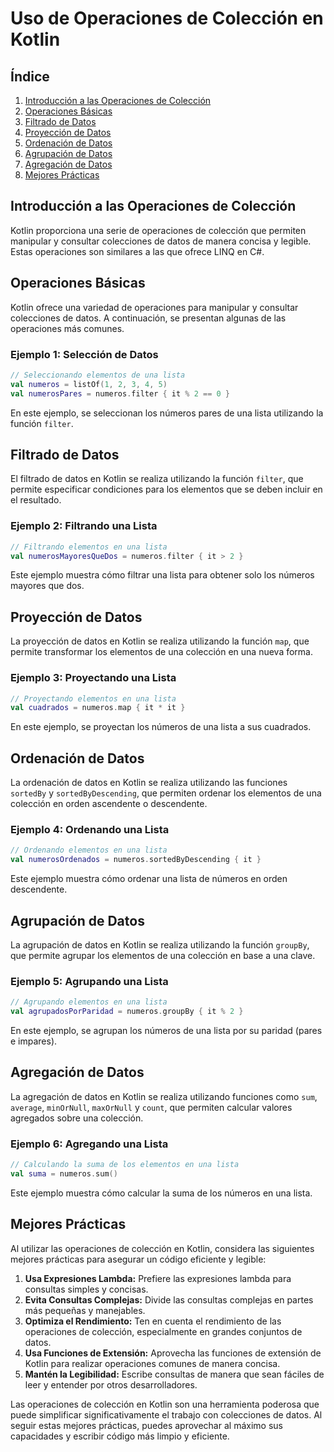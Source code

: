 # Uso de Operaciones de Colección en Kotlin

## Índice
1. [Introducción a las Operaciones de Colección](#introducción-a-las-operaciones-de-colección)
2. [Operaciones Básicas](#operaciones-básicas)
3. [Filtrado de Datos](#filtrado-de-datos)
4. [Proyección de Datos](#proyección-de-datos)
5. [Ordenación de Datos](#ordenación-de-datos)
6. [Agrupación de Datos](#agrupación-de-datos)
7. [Agregación de Datos](#agregación-de-datos)
8. [Mejores Prácticas](#mejores-prácticas)

## Introducción a las Operaciones de Colección

Kotlin proporciona una serie de operaciones de colección que permiten manipular y consultar colecciones de datos de manera concisa y legible. Estas operaciones son similares a las que ofrece LINQ en C#.

## Operaciones Básicas

Kotlin ofrece una variedad de operaciones para manipular y consultar colecciones de datos. A continuación, se presentan algunas de las operaciones más comunes.

### Ejemplo 1: Selección de Datos
```kotlin
// Seleccionando elementos de una lista
val numeros = listOf(1, 2, 3, 4, 5)
val numerosPares = numeros.filter { it % 2 == 0 }
```
En este ejemplo, se seleccionan los números pares de una lista utilizando la función `filter`.

## Filtrado de Datos

El filtrado de datos en Kotlin se realiza utilizando la función `filter`, que permite especificar condiciones para los elementos que se deben incluir en el resultado.

### Ejemplo 2: Filtrando una Lista
```kotlin
// Filtrando elementos en una lista
val numerosMayoresQueDos = numeros.filter { it > 2 }
```
Este ejemplo muestra cómo filtrar una lista para obtener solo los números mayores que dos.

## Proyección de Datos

La proyección de datos en Kotlin se realiza utilizando la función `map`, que permite transformar los elementos de una colección en una nueva forma.

### Ejemplo 3: Proyectando una Lista
```kotlin
// Proyectando elementos en una lista
val cuadrados = numeros.map { it * it }
```
En este ejemplo, se proyectan los números de una lista a sus cuadrados.

## Ordenación de Datos

La ordenación de datos en Kotlin se realiza utilizando las funciones `sortedBy` y `sortedByDescending`, que permiten ordenar los elementos de una colección en orden ascendente o descendente.

### Ejemplo 4: Ordenando una Lista
```kotlin
// Ordenando elementos en una lista
val numerosOrdenados = numeros.sortedByDescending { it }
```
Este ejemplo muestra cómo ordenar una lista de números en orden descendente.

## Agrupación de Datos

La agrupación de datos en Kotlin se realiza utilizando la función `groupBy`, que permite agrupar los elementos de una colección en base a una clave.

### Ejemplo 5: Agrupando una Lista
```kotlin
// Agrupando elementos en una lista
val agrupadosPorParidad = numeros.groupBy { it % 2 }
```
En este ejemplo, se agrupan los números de una lista por su paridad (pares e impares).

## Agregación de Datos

La agregación de datos en Kotlin se realiza utilizando funciones como `sum`, `average`, `minOrNull`, `maxOrNull` y `count`, que permiten calcular valores agregados sobre una colección.

### Ejemplo 6: Agregando una Lista
```kotlin
// Calculando la suma de los elementos en una lista
val suma = numeros.sum()
```
Este ejemplo muestra cómo calcular la suma de los números en una lista.

## Mejores Prácticas

Al utilizar las operaciones de colección en Kotlin, considera las siguientes mejores prácticas para asegurar un código eficiente y legible:
1. **Usa Expresiones Lambda:** Prefiere las expresiones lambda para consultas simples y concisas.
2. **Evita Consultas Complejas:** Divide las consultas complejas en partes más pequeñas y manejables.
3. **Optimiza el Rendimiento:** Ten en cuenta el rendimiento de las operaciones de colección, especialmente en grandes conjuntos de datos.
4. **Usa Funciones de Extensión:** Aprovecha las funciones de extensión de Kotlin para realizar operaciones comunes de manera concisa.
5. **Mantén la Legibilidad:** Escribe consultas de manera que sean fáciles de leer y entender por otros desarrolladores.

Las operaciones de colección en Kotlin son una herramienta poderosa que puede simplificar significativamente el trabajo con colecciones de datos. Al seguir estas mejores prácticas, puedes aprovechar al máximo sus capacidades y escribir código más limpio y eficiente.
